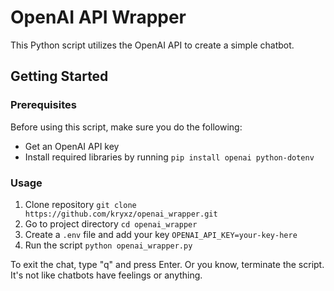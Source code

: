 # OpenAI API Wrapper

This Python script utilizes the OpenAI API to create a simple chatbot.

## Getting Started

### Prerequisites

Before using this script, make sure you do the following:

- Get an OpenAI API key
- Install required libraries by running `pip install openai python-dotenv`

### Usage

1. Clone repository `git clone https://github.com/kryxz/openai_wrapper.git `
2. Go to project directory `cd openai_wrapper`
3. Create a `.env` file and add your key `OPENAI_API_KEY=your-key-here`
4. Run the script `python openai_wrapper.py`

To exit the chat, type "q" and press Enter. Or you know, terminate the script. It's not like chatbots have feelings or anything.
